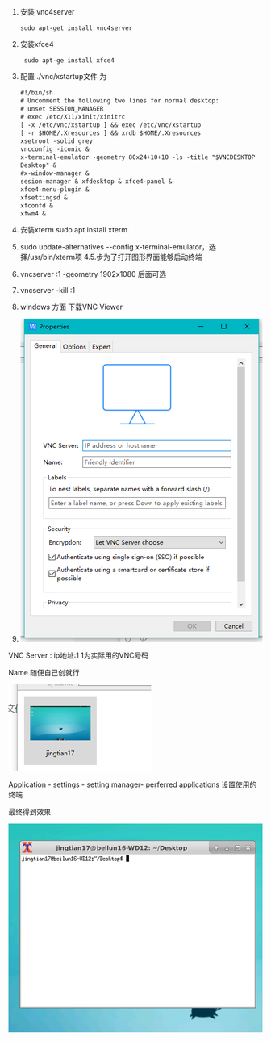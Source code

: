 1. 安装 vnc4server 

   ```
   sudo apt-get install vnc4server
   ```

2. 安装xfce4

   ```
    sudo apt-ge install xfce4
   ```

3. 配置 ./vnc/xstartup文件 为

   ```
   #!/bin/sh
   # Uncomment the following two lines for normal desktop:
   # unset SESSION_MANAGER
   # exec /etc/X11/xinit/xinitrc
   [ -x /etc/vnc/xstartup ] && exec /etc/vnc/xstartup
   [ -r $HOME/.Xresources ] && xrdb $HOME/.Xresources
   xsetroot -solid grey
   vncconfig -iconic &
   x-terminal-emulator -geometry 80x24+10+10 -ls -title "$VNCDESKTOP Desktop" &
   #x-window-manager &
   sesion-manager & xfdesktop & xfce4-panel &
   xfce4-menu-plugin &
   xfsettingsd &
   xfconfd &
   xfwm4 &
   ```

4. 安装xterm    sudo apt install xterm

5. sudo update-alternatives --config x-terminal-emulator，选择/usr/bin/xterm项
   4.5.步为了打开图形界面能够启动终端

6. vncserver  :1 -geometry 1902x1080  后面可选 

7. vncserver -kill :1

8. windows 方面 下载VNC Viewer

9. ![1573393548534](img/1573393548534.png)

VNC Server :  ip地址:1  1为实际用的VNC号码

Name  随便自己创就行

![1573393643723](使用远程桌面.assets/1573393643723.png)

Application - settings - setting manager-  perferred applications 设置使用的终端  

最终得到效果

![1573393733982](使用远程桌面.assets/1573393733982.png)